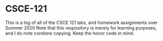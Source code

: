 # CSCE-121
This is a log of all of the CSCE 121 labs, and homework assignments over Summer 2020
Note that this respository is merely for learning purposes, and I do note condone copying. 
Keep the honor code in mind. 
